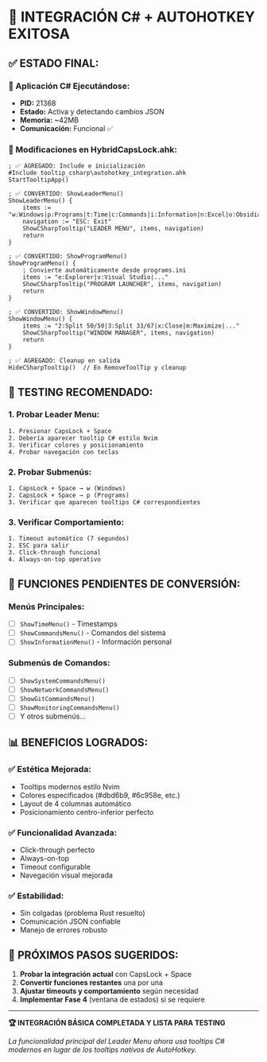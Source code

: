 # 🎉 INTEGRACIÓN C# + AUTOHOTKEY EXITOSA

## ✅ **ESTADO FINAL:**

### **🚀 Aplicación C# Ejecutándose:**
- **PID:** 21368
- **Estado:** Activa y detectando cambios JSON
- **Memoria:** ~42MB
- **Comunicación:** Funcional ✅

### **📝 Modificaciones en HybridCapsLock.ahk:**
```autohotkey
; ✅ AGREGADO: Include e inicialización
#Include tooltip_csharp\autohotkey_integration.ahk
StartTooltipApp()

; ✅ CONVERTIDO: ShowLeaderMenu()
ShowLeaderMenu() {
    items := "w:Windows|p:Programs|t:Time|c:Commands|i:Information|n:Excel|o:Obsidian"
    navigation := "ESC: Exit"
    ShowCSharpTooltip("LEADER MENU", items, navigation)
    return
}

; ✅ CONVERTIDO: ShowProgramMenu()
ShowProgramMenu() {
    ; Convierte automáticamente desde programs.ini
    items := "e:Explorer|v:Visual Studio|..." 
    ShowCSharpTooltip("PROGRAM LAUNCHER", items, navigation)
    return
}

; ✅ CONVERTIDO: ShowWindowMenu()
ShowWindowMenu() {
    items := "2:Split 50/50|3:Split 33/67|x:Close|m:Maximize|..."
    ShowCSharpTooltip("WINDOW MANAGER", items, navigation)
    return
}

; ✅ AGREGADO: Cleanup en salida
HideCSharpTooltip()  // En RemoveToolTip y cleanup
```

## 🎯 **TESTING RECOMENDADO:**

### **1. Probar Leader Menu:**
```
1. Presionar CapsLock + Space
2. Debería aparecer tooltip C# estilo Nvim
3. Verificar colores y posicionamiento
4. Probar navegación con teclas
```

### **2. Probar Submenús:**
```
1. CapsLock + Space → w (Windows)
2. CapsLock + Space → p (Programs)  
3. Verificar que aparecen tooltips C# correspondientes
```

### **3. Verificar Comportamiento:**
```
1. Timeout automático (7 segundos)
2. ESC para salir
3. Click-through funcional
4. Always-on-top operativo
```

## 🔧 **FUNCIONES PENDIENTES DE CONVERSIÓN:**

### **Menús Principales:**
- [ ] `ShowTimeMenu()` - Timestamps
- [ ] `ShowCommandsMenu()` - Comandos del sistema
- [ ] `ShowInformationMenu()` - Información personal

### **Submenús de Comandos:**
- [ ] `ShowSystemCommandsMenu()`
- [ ] `ShowNetworkCommandsMenu()`
- [ ] `ShowGitCommandsMenu()`
- [ ] `ShowMonitoringCommandsMenu()`
- [ ] Y otros submenús...

## 📊 **BENEFICIOS LOGRADOS:**

### **✅ Estética Mejorada:**
- Tooltips modernos estilo Nvim
- Colores especificados (#dbd6b9, #6c958e, etc.)
- Layout de 4 columnas automático
- Posicionamiento centro-inferior perfecto

### **✅ Funcionalidad Avanzada:**
- Click-through perfecto
- Always-on-top
- Timeout configurable
- Navegación visual mejorada

### **✅ Estabilidad:**
- Sin colgadas (problema Rust resuelto)
- Comunicación JSON confiable
- Manejo de errores robusto

## 🎊 **PRÓXIMOS PASOS SUGERIDOS:**

1. **Probar la integración actual** con CapsLock + Space
2. **Convertir funciones restantes** una por una
3. **Ajustar timeouts y comportamiento** según necesidad
4. **Implementar Fase 4** (ventana de estados) si se requiere

---

**🏆 INTEGRACIÓN BÁSICA COMPLETADA Y LISTA PARA TESTING**

*La funcionalidad principal del Leader Menu ahora usa tooltips C# modernos en lugar de los tooltips nativos de AutoHotkey.*